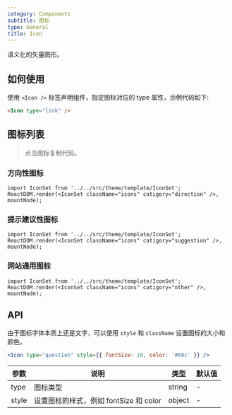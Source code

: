 ```yaml
---
category: Components
subtitle: 图标
type: General
title: Icon
---
```


语义化的矢量图形。

## 如何使用

使用 `<Icon />` 标签声明组件，指定图标对应的 type 属性，示例代码如下:

```html
<Icon type="link" />
```
## 图标列表

> 点击图标复制代码。

### 方向性图标

```__react
import IconSet from '../../src/theme/template/IconSet';
ReactDOM.render(<IconSet className="icons" catigory="direction" />, mountNode);
```

### 提示建议性图标

```__react
import IconSet from '../../src/theme/template/IconSet';
ReactDOM.render(<IconSet className="icons" catigory="suggestion" />, mountNode);
```

### 网站通用图标

```__react
import IconSet from '../../src/theme/template/IconSet';
ReactDOM.render(<IconSet className="icons" catigory="other" />, mountNode);
```

## API

由于图标字体本质上还是文字，可以使用 `style` 和 `className` 设置图标的大小和颜色。

```jsx
<Icon type="question" style={{ fontSize: 16, color: '#08c' }} />
```

| 参数      | 说明             | 类型      | 默认值  |
|----------|------------------|----------|--------|
| type | 图标类型 | string | - |
| style | 设置图标的样式，例如 fontSize 和 color | object | - |
